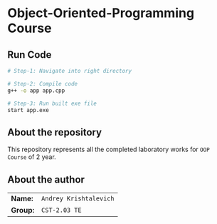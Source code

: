 # Object-Oriented-Programming Course

## Run Code

```bash
# Step-1: Navigate into right directory

# Step-2: Compile code
g++ -o app app.cpp

# Step-3: Run built exe file
start app.exe
```

## About the repository

This repository represents all the completed laboratory works for `OOP Course` of 2 year.

## About the author

|            |                        |
| ---------- | ---------------------- |
| **Name:**  | `Andrey Krishtalevich` |
| **Group:** | `CST-2.03 TE`          |
